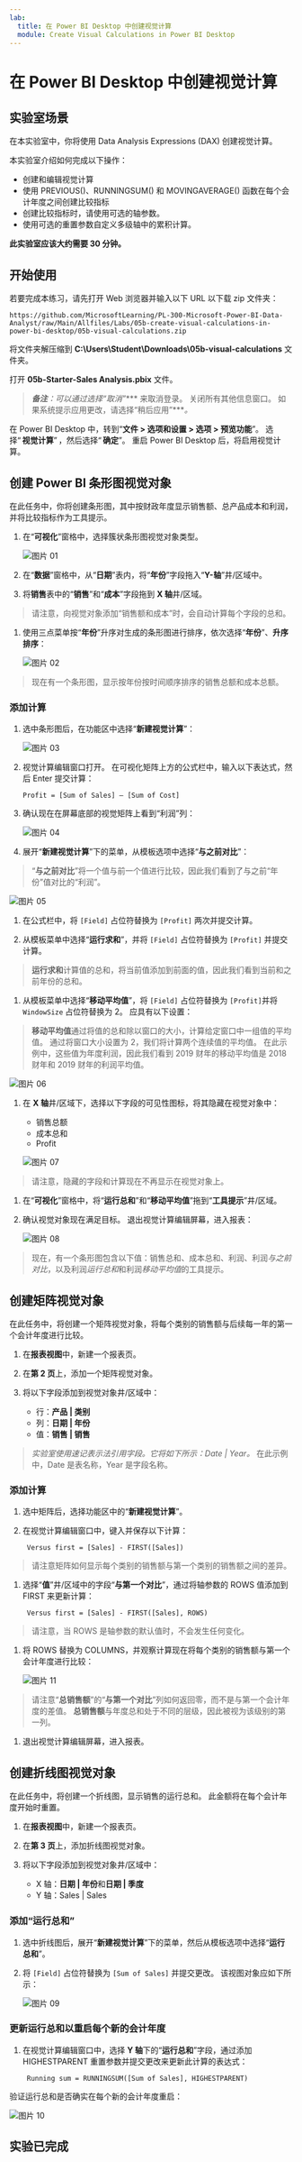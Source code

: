 ```yaml
---
lab:
  title: 在 Power BI Desktop 中创建视觉计算
  module: Create Visual Calculations in Power BI Desktop
---
```


# 在 Power BI Desktop 中创建视觉计算

## **实验室场景**

在本实验室中，你将使用 Data Analysis Expressions (DAX) 创建视觉计算。 

本实验室介绍如何完成以下操作：

- 创建和编辑视觉计算
- 使用 PREVIOUS()、RUNNINGSUM() 和 MOVINGAVERAGE() 函数在每个会计年度之间创建比较指标
- 创建比较指标时，请使用可选的轴参数。
- 使用可选的重置参数自定义多级轴中的累积计算。

**此实验室应该大约需要 30 分钟。**

## 开始使用

若要完成本练习，请先打开 Web 浏览器并输入以下 URL 以下载 zip 文件夹：

`https://github.com/MicrosoftLearning/PL-300-Microsoft-Power-BI-Data-Analyst/raw/Main/Allfiles/Labs/05b-create-visual-calculations-in-power-bi-desktop/05b-visual-calculations.zip`

将文件夹解压缩到 **C:\Users\Student\Downloads\05b-visual-calculations** 文件夹。

打开 **05b-Starter-Sales Analysis.pbix** 文件。

> ***备注**：可以通过选择“取消”**** 来取消登录。 关闭所有其他信息窗口。 如果系统提示应用更改，请选择“稍后应用”****。*

在 Power BI Desktop 中，转到“**文件 > 选项和设置 > 选项 > 预览功能**”。 选择“ **视觉计算**” ，然后选择“ **确定**”。 重启 Power BI Desktop 后，将启用视觉计算。

## 创建 Power BI 条形图视觉对象

在此任务中，你将创建条形图，其中按财政年度显示销售额、总产品成本和利润，并将比较指标作为工具提示。

1. 在“**可视化**”窗格中，选择簇状条形图视觉对象类型。

   ![图片 01](Linked_image_Files/05b-create-visual-calculations-in-power-bi-desktop_image01.png)

1. 在“**数据**”窗格中，从“**日期**”表内，将“**年份**”字段拖入“**Y-轴**”井/区域中。

1. 将**销售**表中的“**销售**”和“**成本**”字段拖到 **X 轴**井/区域。

> 请注意，向视觉对象添加“销售额和成本”时，会自动计算每个字段的总和。

1. 使用三点菜单按“**年份**”升序对生成的条形图进行排序，依次选择“**年份**”、**升序排序**：

   ![图片 02](Linked_image_Files/05b-create-visual-calculations-in-power-bi-desktop_image02.png)

> 现在有一个条形图，显示按年份按时间顺序排序的销售总额和成本总额。

### 添加计算

1. 选中条形图后，在功能区中选择“**新建视觉计算**”：

   ![图片 03](Linked_image_Files/05b-create-visual-calculations-in-power-bi-desktop_image03.png)

1. 视觉计算编辑窗口打开。 在可视化矩阵上方的公式栏中，输入以下表达式，然后 Enter 提交计算：

   ```DAX
   Profit = [Sum of Sales] – [Sum of Cost]
   ```

1. 确认现在在屏幕底部的视觉矩阵上看到“利润”列：

   ![图片 04](Linked_image_Files/05b-create-visual-calculations-in-power-bi-desktop_image04.png)

1. 展开“**新建视觉计算**”下的菜单，从模板选项中选择“**与之前对比**”：

> “**与之前对比**”将一个值与前一个值进行比较，因此我们看到了与之前“年份”值对比的“利润”。

   ![图片 05](Linked_image_Files/05b-create-visual-calculations-in-power-bi-desktop_image05.png)

1. 在公式栏中，将 `[Field]` 占位符替换为 `[Profit]` 两次并提交计算。

1. 从模板菜单中选择“**运行求和**”，并将 `[Field]` 占位符替换为 `[Profit]` 并提交计算。

> **运行求和**计算值的总和，将当前值添加到前面的值，因此我们看到当前和之前年份的总和。

1. 从模板菜单中选择“**移动平均值**”，将 `[Field]` 占位符替换为 `[Profit]`并将 `WindowSize` 占位符替换为 2。 应具有以下设置：

> **移动平均值**通过将值的总和除以窗口的大小，计算给定窗口中一组值的平均值。 通过将窗口大小设置为 2，我们将计算两个连续值的平均值。 在此示例中，这些值为年度利润，因此我们看到 2019 财年的移动平均值是 2018 财年和 2019 财年的利润平均值。

   ![图片 06](Linked_image_Files/05b-create-visual-calculations-in-power-bi-desktop_image06.png)

1. 在 **X 轴**井/区域下，选择以下字段的可见性图标，将其隐藏在视觉对象中：

   - 销售总额
   - 成本总和
   - Profit

   ![图片 07](Linked_image_Files/05b-create-visual-calculations-in-power-bi-desktop_image07.png)

> 请注意，隐藏的字段和计算现在不再显示在视觉对象上。

1. 在“**可视化**”窗格中，将“**运行总和**”和“**移动平均值**”拖到“**工具提示**”井/区域。  

1. 确认视觉对象现在满足目标。 退出视觉计算编辑屏幕，进入报表：

   ![图片 08](Linked_image_Files/05b-create-visual-calculations-in-power-bi-desktop_image08.png)

> 现在，有一个条形图包含以下值：销售总和、成本总和、利润、利润*与之前对比*，以及利润*运行总和*和利润*移动平均值*的工具提示。

## 创建矩阵视觉对象

在此任务中，将创建一个矩阵视觉对象，将每个类别的销售额与后续每一年的第一个会计年度进行比较。

1. 在**报表视图**中，新建一个报表页。

1. 在**第 2 页**上，添加一个矩阵视觉对象。

1. 将以下字段添加到视觉对象井/区域中：

     - 行：**产品 \| 类别**
     - 列：**日期 \| 年份**
     - 值：**销售 \| 销售**

 > *实验室使用速记表示法引用字段。它将如下所示：Date \| Year。* 在此示例中，Date 是表名称，Year 是字段名称。

### 添加计算

1. 选中矩阵后，选择功能区中的“**新建视觉计算**”。

1. 在视觉计算编辑窗口中，键入并保存以下计算：

   ```DAX
    Versus first = [Sales] - FIRST([Sales])
   ```

> 请注意矩阵如何显示每个类别的销售额与第一个类别的销售额之间的差异。

1. 选择“**值**”井/区域中的字段“**与第一个对比**”，通过将轴参数的 ROWS 值添加到 FIRST 来更新计算：

   ```DAX
    Versus first = [Sales] - FIRST([Sales], ROWS)
   ```

> 请注意，当 ROWS 是轴参数的默认值时，不会发生任何变化。

1. 将 ROWS 替换为 COLUMNS，并观察计算现在将每个类别的销售额与第一个会计年度进行比较：

   ![图片 11](Linked_image_Files/05b-create-visual-calculations-in-power-bi-desktop_image11.png)

> 请注意“**总销售额**”的“**与第一个对比**”列如何返回零，而不是与第一个会计年度的差值。 **总销售额**与年度总和处于不同的层级，因此被视为该级别的第一列。

1. 退出视觉计算编辑屏幕，进入报表。

## 创建折线图视觉对象

在此任务中，将创建一个折线图，显示销售的运行总和。 此金额将在每个会计年度开始时重置。

1. 在**报表视图**中，新建一个报表页。

1. 在**第 3 页**上，添加折线图视觉对象。

1. 将以下字段添加到视觉对象井/区域中：

     - X 轴：**日期 \| 年份**和**日期 \| 季度**
     - Y 轴：Sales \| Sales

### 添加“运行总和”

1. 选中折线图后，展开“**新建视觉计算**”下的菜单，然后从模板选项中选择“**运行总和**”。

1. 将 `[Field]` 占位符替换为 `[Sum of Sales]` 并提交更改。 该视图对象应如下所示：

   ![图片 09](Linked_image_Files/05b-create-visual-calculations-in-power-bi-desktop_image09.png)

### 更新运行总和以重启每个新的会计年度

1. 在视觉计算编辑窗口中，选择 **Y 轴**下的“**运行总和**”字段，通过添加 HIGHESTPARENT 重置参数并提交更改来更新此计算的表达式：

   ```DAX
    Running sum = RUNNINGSUM([Sum of Sales], HIGHESTPARENT)
   ```

验证运行总和是否确实在每个新的会计年度重启：

   ![图片 10](Linked_image_Files/05b-create-visual-calculations-in-power-bi-desktop_image10.png)

## 实验已完成
